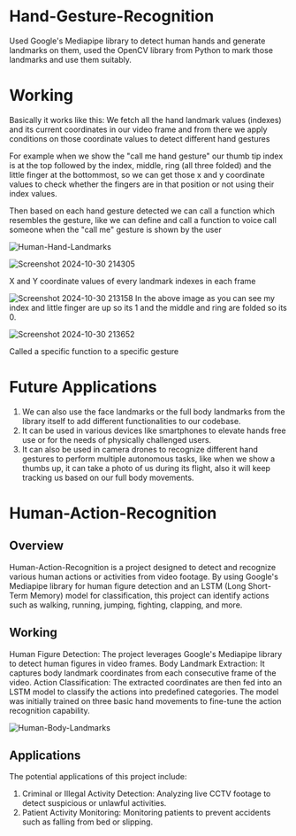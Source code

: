 # Hand-Gesture-Recognition

Used Google's Mediapipe library to detect human hands and generate landmarks on them, used the OpenCV library from Python to mark those landmarks and use them suitably.

# Working
Basically it works like this:
We fetch all the hand landmark values (indexes) and its current coordinates in our video frame and from there we apply conditions on those coordinate values to detect different hand gestures

For example when we show the "call me hand gesture"  our thumb tip index is at the top followed by the index, middle, ring (all three folded) and the little finger at the bottommost, so we can get those x and y coordinate values to check whether the fingers are in that position or not using their index values.

Then based on each hand gesture detected we can call a function which resembles the gesture, like we can define and call a function to voice call someone when the "call me" gesture is shown by the user

![Human-Hand-Landmarks](https://github.com/user-attachments/assets/b2143083-221d-48d3-9a1c-60daa6838094)


![Screenshot 2024-10-30 214305](https://github.com/user-attachments/assets/9c43b2cf-154d-4279-8bac-9707b5e4f56c)

X and Y coordinate values of every landmark indexes in each frame

![Screenshot 2024-10-30 213158](https://github.com/user-attachments/assets/64f8a200-04f1-474c-8f34-68f3ee36ed12)
In the above image as you can see my index and little finger are up so its 1 and the middle and ring are folded so its 0.


![Screenshot 2024-10-30 213652](https://github.com/user-attachments/assets/f36a09ad-3630-4017-bbe7-0f53bc4d8a45)


Called a specific function to a specific gesture


# Future Applications
1) We can also use the face landmarks or the full body landmarks from the library itself to add different functionalities to our codebase.
2) It can be used in various devices like smartphones to elevate hands free use or for the needs of physically challenged users.
3) It can also be used in camera drones to recognize different hand gestures to perform multiple autonomous tasks, like when we show a thumbs up, it can take a photo of us during its flight, also it will keep tracking us based on our full body movements.

# Human-Action-Recognition
## Overview
Human-Action-Recognition is a project designed to detect and recognize various human actions or activities from video footage. By using Google's Mediapipe library for human figure detection and an LSTM (Long Short-Term Memory) model for classification, this project can identify actions such as walking, running, jumping, fighting, clapping, and more.

## Working
Human Figure Detection: The project leverages Google's Mediapipe library to detect human figures in video frames.
Body Landmark Extraction: It captures body landmark coordinates from each consecutive frame of the video.
Action Classification: The extracted coordinates are then fed into an LSTM model to classify the actions into predefined categories.
The model was initially trained on three basic hand movements to fine-tune the action recognition capability.

![Human-Body-Landmarks](https://github.com/user-attachments/assets/3b6c003e-564e-41d9-9c5e-b8c7ca97bbc8)

## Applications
The potential applications of this project include:

1) Criminal or Illegal Activity Detection: Analyzing live CCTV footage to detect suspicious or unlawful activities.
2) Patient Activity Monitoring: Monitoring patients to prevent accidents such as falling from bed or slipping. 
